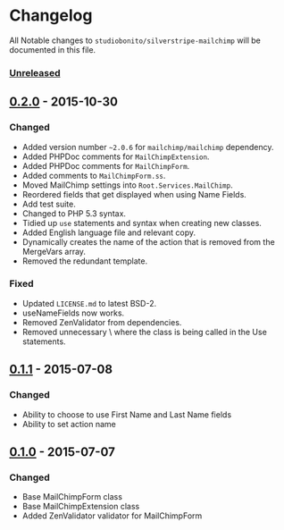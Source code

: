 # Changelog

All Notable changes to `studiobonito/silverstripe-mailchimp` will be documented in this file.

### [Unreleased]

## [0.2.0] - 2015-10-30
### Changed
- Added version number `~2.0.6` for `mailchimp/mailchimp` dependency.
- Added PHPDoc comments for `MailChimpExtension`.
- Added PHPDoc comments for `MailChimpForm`.
- Added comments to `MailChimpForm.ss`.
- Moved MailChimp settings into `Root.Services.MailChimp`.
- Reordered fields that get displayed when using Name Fields.
- Add test suite.
- Changed to PHP 5.3 syntax.
- Tidied up `use` statements and syntax when creating new classes.
- Added English language file and relevant copy.
- Dynamically creates the name of the action that is removed from the MergeVars array.
- Removed the redundant template.

### Fixed
- Updated `LICENSE.md` to latest BSD-2.
- useNameFields now works.
- Removed ZenValidator from dependencies.
- Removed unnecessary \ where the class is being called in the Use statements.


## [0.1.1] - 2015-07-08
### Changed
- Ability to choose to use First Name and Last Name fields
- Ability to set action name


## [0.1.0] - 2015-07-07
### Changed
- Base MailChimpForm class
- Base MailChimpExtension class
- Added ZenValidator validator for MailChimpForm

[Unreleased]: https://github.com/studiobonito/silverstripe-mailchimp/compare/0.2.0...HEAD
[0.2.0]: https://github.com/studiobonito/silverstripe-mailchimp/compare/0.1.1...0.2.0
[0.1.1]: https://github.com/studiobonito/silverstripe-mailchimp/compare/0.1.0...0.1.1
[0.1.0]: https://github.com/studiobonito/silverstripe-mailchimp/compare/bce62ad...0.1.0